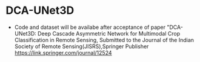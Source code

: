 # DCA-UNet3D
* Code and dataset will be availabe after acceptance of paper "DCA-UNet3D: Deep Cascade Asymmetric Network for Multimodal Crop Classification in Remote Sensing, Submitted to the Journal of the Indian Society of Remote Sensing(JISRS),Springer Publisher https://link.springer.com/journal/12524
